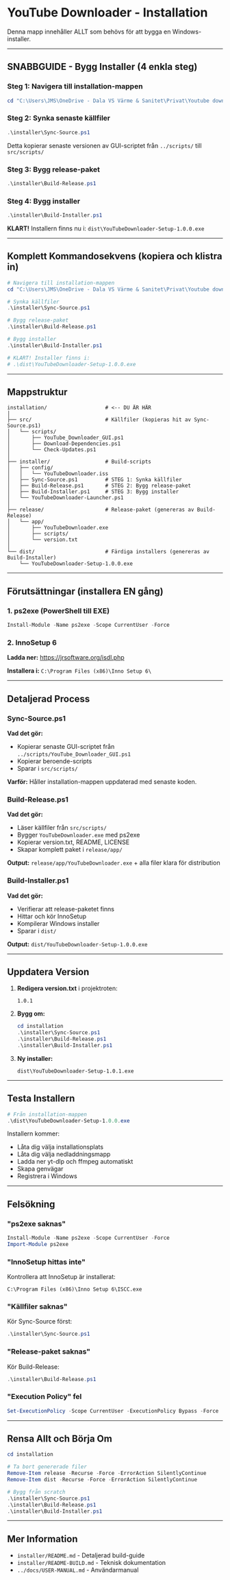 # YouTube Downloader - Installation

Denna mapp innehåller ALLT som behövs för att bygga en Windows-installer.

---

## SNABBGUIDE - Bygg Installer (4 enkla steg)

### Steg 1: Navigera till installation-mappen

```powershell
cd "C:\Users\JMS\OneDrive - Dala VS Värme & Sanitet\Privat\Youtube download\Youtube-downloader-claude-organize-and-fix-encoding-011CULRzAioj7ztQXDv1GLkU\installation"
```

### Steg 2: Synka senaste källfiler

```powershell
.\installer\Sync-Source.ps1
```

Detta kopierar senaste versionen av GUI-scriptet från `../scripts/` till `src/scripts/`

### Steg 3: Bygg release-paket

```powershell
.\installer\Build-Release.ps1
```

### Steg 4: Bygg installer

```powershell
.\installer\Build-Installer.ps1
```

**KLART!** Installern finns nu i: `dist\YouTubeDownloader-Setup-1.0.0.exe`

---

## Komplett Kommandosekvens (kopiera och klistra in)

```powershell
# Navigera till installation-mappen
cd "C:\Users\JMS\OneDrive - Dala VS Värme & Sanitet\Privat\Youtube download\Youtube-downloader-claude-organize-and-fix-encoding-011CULRzAioj7ztQXDv1GLkU\installation"

# Synka källfiler
.\installer\Sync-Source.ps1

# Bygg release-paket
.\installer\Build-Release.ps1

# Bygg installer
.\installer\Build-Installer.ps1

# KLART! Installer finns i:
# .\dist\YouTubeDownloader-Setup-1.0.0.exe
```

---

## Mappstruktur

```
installation/                   # <-- DU ÄR HÄR
│
├── src/                        # Källfiler (kopieras hit av Sync-Source.ps1)
│   └── scripts/
│       ├── YouTube_Downloader_GUI.ps1
│       ├── Download-Dependencies.ps1
│       └── Check-Updates.ps1
│
├── installer/                  # Build-scripts
│   ├── config/
│   │   └── YouTubeDownloader.iss
│   ├── Sync-Source.ps1         # STEG 1: Synka källfiler
│   ├── Build-Release.ps1       # STEG 2: Bygg release-paket
│   ├── Build-Installer.ps1     # STEG 3: Bygg installer
│   └── YouTubeDownloader-Launcher.ps1
│
├── release/                    # Release-paket (genereras av Build-Release)
│   └── app/
│       ├── YouTubeDownloader.exe
│       ├── scripts/
│       └── version.txt
│
└── dist/                       # Färdiga installers (genereras av Build-Installer)
    └── YouTubeDownloader-Setup-1.0.0.exe
```

---

## Förutsättningar (installera EN gång)

### 1. ps2exe (PowerShell till EXE)

```powershell
Install-Module -Name ps2exe -Scope CurrentUser -Force
```

### 2. InnoSetup 6

**Ladda ner:** https://jrsoftware.org/isdl.php

**Installera i:** `C:\Program Files (x86)\Inno Setup 6\`

---

## Detaljerad Process

### Sync-Source.ps1

**Vad det gör:**
- Kopierar senaste GUI-scriptet från `../scripts/YouTube_Downloader_GUI.ps1`
- Kopierar beroende-scripts
- Sparar i `src/scripts/`

**Varför:** Håller installation-mappen uppdaterad med senaste koden.

### Build-Release.ps1

**Vad det gör:**
- Läser källfiler från `src/scripts/`
- Bygger `YouTubeDownloader.exe` med ps2exe
- Kopierar version.txt, README, LICENSE
- Skapar komplett paket i `release/app/`

**Output:** `release/app/YouTubeDownloader.exe` + alla filer klara för distribution

### Build-Installer.ps1

**Vad det gör:**
- Verifierar att release-paketet finns
- Hittar och kör InnoSetup
- Kompilerar Windows installer
- Sparar i `dist/`

**Output:** `dist/YouTubeDownloader-Setup-1.0.0.exe`

---

## Uppdatera Version

1. **Redigera version.txt** i projektroten:
   ```
   1.0.1
   ```

2. **Bygg om:**
   ```powershell
   cd installation
   .\installer\Sync-Source.ps1
   .\installer\Build-Release.ps1
   .\installer\Build-Installer.ps1
   ```

3. **Ny installer:**
   ```
   dist\YouTubeDownloader-Setup-1.0.1.exe
   ```

---

## Testa Installern

```powershell
# Från installation-mappen
.\dist\YouTubeDownloader-Setup-1.0.0.exe
```

Installern kommer:
- Låta dig välja installationsplats
- Låta dig välja nedladdningsmapp
- Ladda ner yt-dlp och ffmpeg automatiskt
- Skapa genvägar
- Registrera i Windows

---

## Felsökning

### "ps2exe saknas"

```powershell
Install-Module -Name ps2exe -Scope CurrentUser -Force
Import-Module ps2exe
```

### "InnoSetup hittas inte"

Kontrollera att InnoSetup är installerat:
```
C:\Program Files (x86)\Inno Setup 6\ISCC.exe
```

### "Källfiler saknas"

Kör Sync-Source först:
```powershell
.\installer\Sync-Source.ps1
```

### "Release-paket saknas"

Kör Build-Release:
```powershell
.\installer\Build-Release.ps1
```

### "Execution Policy" fel

```powershell
Set-ExecutionPolicy -Scope CurrentUser -ExecutionPolicy Bypass -Force
```

---

## Rensa Allt och Börja Om

```powershell
cd installation

# Ta bort genererade filer
Remove-Item release -Recurse -Force -ErrorAction SilentlyContinue
Remove-Item dist -Recurse -Force -ErrorAction SilentlyContinue

# Bygg från scratch
.\installer\Sync-Source.ps1
.\installer\Build-Release.ps1
.\installer\Build-Installer.ps1
```

---

## Mer Information

- `installer/README.md` - Detaljerad build-guide
- `installer/README-BUILD.md` - Teknisk dokumentation
- `../docs/USER-MANUAL.md` - Användarmanual
